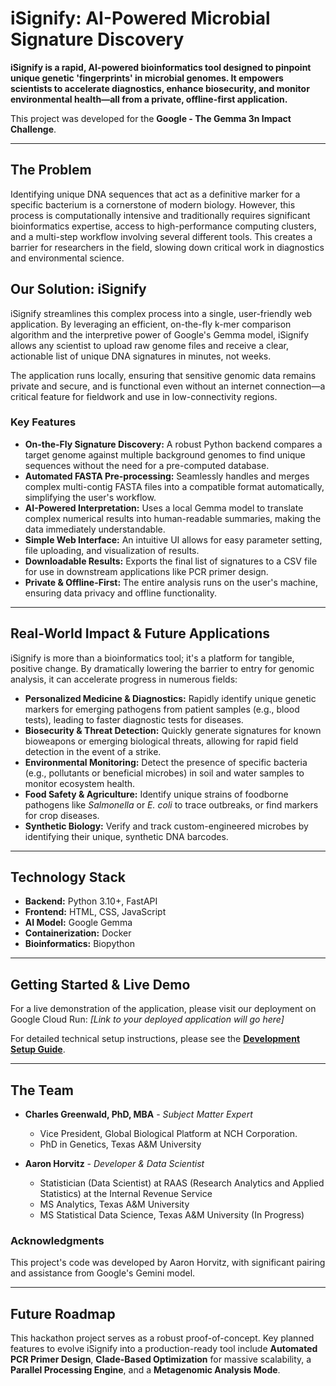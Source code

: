# iSignify: AI-Powered Microbial Signature Discovery

**iSignify is a rapid, AI-powered bioinformatics tool designed to pinpoint unique genetic 'fingerprints' in microbial genomes. It empowers scientists to accelerate diagnostics, enhance biosecurity, and monitor environmental health—all from a private, offline-first application.**

This project was developed for the **Google - The Gemma 3n Impact Challenge**.

---

## The Problem

Identifying unique DNA sequences that act as a definitive marker for a specific bacterium is a cornerstone of modern biology. However, this process is computationally intensive and traditionally requires significant bioinformatics expertise, access to high-performance computing clusters, and a multi-step workflow involving several different tools. This creates a barrier for researchers in the field, slowing down critical work in diagnostics and environmental science.

## Our Solution: iSignify

iSignify streamlines this complex process into a single, user-friendly web application. By leveraging an efficient, on-the-fly k-mer comparison algorithm and the interpretive power of Google's Gemma model, iSignify allows any scientist to upload raw genome files and receive a clear, actionable list of unique DNA signatures in minutes, not weeks.

The application runs locally, ensuring that sensitive genomic data remains private and secure, and is functional even without an internet connection—a critical feature for fieldwork and use in low-connectivity regions.

### Key Features
* **On-the-Fly Signature Discovery:** A robust Python backend compares a target genome against multiple background genomes to find unique sequences without the need for a pre-computed database.
* **Automated FASTA Pre-processing:** Seamlessly handles and merges complex multi-contig FASTA files into a compatible format automatically, simplifying the user's workflow.
* **AI-Powered Interpretation:** Uses a local Gemma model to translate complex numerical results into human-readable summaries, making the data immediately understandable.
* **Simple Web Interface:** An intuitive UI allows for easy parameter setting, file uploading, and visualization of results.
* **Downloadable Results:** Exports the final list of signatures to a CSV file for use in downstream applications like PCR primer design.
* **Private & Offline-First:** The entire analysis runs on the user's machine, ensuring data privacy and offline functionality.

---

## Real-World Impact & Future Applications

iSignify is more than a bioinformatics tool; it's a platform for tangible, positive change. By dramatically lowering the barrier to entry for genomic analysis, it can accelerate progress in numerous fields:

* **Personalized Medicine & Diagnostics:** Rapidly identify unique genetic markers for emerging pathogens from patient samples (e.g., blood tests), leading to faster diagnostic tests for diseases.
* **Biosecurity & Threat Detection:** Quickly generate signatures for known bioweapons or emerging biological threats, allowing for rapid field detection in the event of a strike.
* **Environmental Monitoring:** Detect the presence of specific bacteria (e.g., pollutants or beneficial microbes) in soil and water samples to monitor ecosystem health.
* **Food Safety & Agriculture:** Identify unique strains of foodborne pathogens like *Salmonella* or *E. coli* to trace outbreaks, or find markers for crop diseases.
* **Synthetic Biology:** Verify and track custom-engineered microbes by identifying their unique, synthetic DNA barcodes.

---

## Technology Stack
* **Backend:** Python 3.10+, FastAPI
* **Frontend:** HTML, CSS, JavaScript
* **AI Model:** Google Gemma
* **Containerization:** Docker
* **Bioinformatics:** Biopython

---

## Getting Started & Live Demo

For a live demonstration of the application, please visit our deployment on Google Cloud Run:
*[Link to your deployed application will go here]*

For detailed technical setup instructions, please see the [**Development Setup Guide**](docs/DEVELOPMENT_SETUP.md).

---

## The Team

* **Charles Greenwald, PhD, MBA** - *Subject Matter Expert*
    * Vice President, Global Biological Platform at NCH Corporation.
    * PhD in Genetics, Texas A&M University

* **Aaron Horvitz** - *Developer & Data Scientist*
    * Statistician (Data Scientist) at RAAS (Research Analytics and Applied Statistics) at the Internal Revenue Service
    * MS Analytics, Texas A&M University
    * MS Statistical Data Science, Texas A&M University (In Progress)

### Acknowledgments

This project's code was developed by Aaron Horvitz, with significant pairing and assistance from Google's Gemini model.

---

## Future Roadmap

This hackathon project serves as a robust proof-of-concept. Key planned features to evolve iSignify into a production-ready tool include **Automated PCR Primer Design**, **Clade-Based Optimization** for massive scalability, a **Parallel Processing Engine**, and a **Metagenomic Analysis Mode**.

